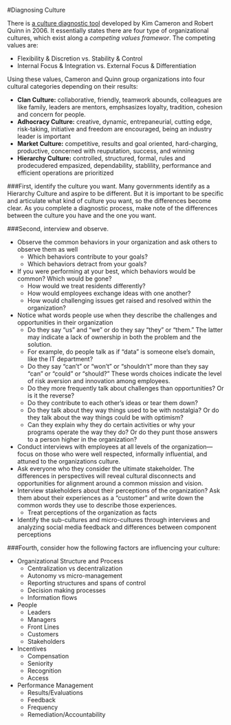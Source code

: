 #Diagnosing Culture

There is [a culture diagnostic tool](http://www.researchgate.net/file.PostFileLoader.html?id=559077c25e9d9768f68b4570&assetKey=AS%3A271750183489537%401441801700739) developed by Kim Cameron and Robert Quinn in 2006. It essentially states there are four type of organizational cultures, which exist along a *competing values framewor*. The competing values are:
* Flexibility & Discretion vs. Stability & Control
* Internal Focus & Integration vs. External Focus & Differentiation

Using these values, Cameron and Quinn group organizations into four cultural categories depending on their results:
* **Clan Culture:** collaborative, friendly, teamwork abounds, colleagues are like family, leaders are mentors, emphsasizes loyalty, tradition, cohesion and concern for people. 
* **Adhocracy Culture:** creative, dynamic, entrepaneurial, cutting edge, risk-taking, initiative and freedom are encouraged, being an industry leader is important
* **Market Culture:** competitive, results and goal oriented, hard-charging, productive, concerned with reuputation, success, and winning
* **Hierarchy Culture:** controlled, structured, formal, rules and prodecudered empasized, dependability, stablility, performance and efficient operations are prioritized

###First, identify the culture you want.
Many governments identify as a Hierarchy Culture and aspire to be different. But it is important to be specific and articulate what kind of culture you want, so the differences become clear. As you complete a diagnostic process, make note of the differences between the culture you have and the one you want. 

###Second, interview and observe.
  * Observe the common behaviors in your organization and ask others to observe them as well
    * Which behaviors contribute to your goals?
    * Which behaviors detract from your goals?
  * If you were performing at your best, which behaviors would be common? Which would be gone?
    * How would we treat residents differently?
    * How would employees exchange ideas with one another?
    * How would challenging issues get raised and resolved within the organization?
  * Notice what words people use when they describe the challenges and opportunities in their organization
    * Do they say “us” and “we” or do they say “they” or “them.” The latter may indicate a lack of ownership in both the problem and the solution. 
     * For example, do people talk as if “data” is someone else’s domain, like the IT department?
    * Do they say “can’t” or “won’t” or “shouldn’t” more than they say “can” or “could” or “should?” These words choices indicate the level of risk aversion and innovation among employees. 
    * Do they more frequently talk about challenges than opportunities? Or is it the reverse?
    * Do they contribute to each other’s ideas or tear them down?
    * Do they talk about they way things used to be with nostalgia? Or do they talk about the way things could be with optimism?
    * Can they explain why they do certain activities or why your programs operate the way they do? Or do they punt those answers to a person higher in the organization?
  * Conduct interviews with employees at all levels of the organization—focus on those who were well respected, informally influential, and attuned to the organizations culture. 
  * Ask everyone who they consider the ultimate stakeholder. The differences in perspectives will reveal cultural disconnects and opportunities for alignment around a common mission and vision. 
  * Interview stakeholders about their perceptions of the organization? Ask them about their experiences as a “customer” and write down the common words they use to describe those experiences.   
    * Treat perceptions of the organization as facts
  * Identify the sub-cultures and micro-cultures through interviews and analyzing social media feedback and differences between component perceptions
  
###Fourth, consider how the following factors are influencing your culture:
  * Organizational Structure and Process
    * Centralization vs decentralization
    * Autonomy vs micro-management
    * Reporting structures and spans of control
    * Decision making processes
    * Information flows
  * People
    * Leaders
    * Managers
    * Front Lines
    * Customers
    * Stakeholders
  * Incentives
    * Compensation
    * Seniority
    * Recognition
    * Access
  * Performance Management 
    * Results/Evaluations
    * Feedback
    * Frequency
    * Remediation/Accountability



